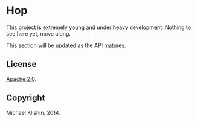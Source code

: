 # Hop

This project is extremely young and under heavy development. Nothing to see
here yet, move along.

This section will be updated as the API matures.



## License

[Apache 2.0](http://www.apache.org/licenses/LICENSE-2.0.html).


## Copyright

Michael Klishin, 2014.
